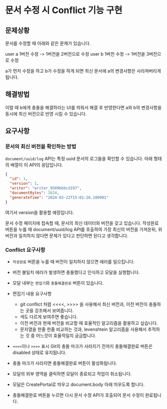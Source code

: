 # 문서 수정 시 Conflict 기능 구현

## 문제상황

문서를 수정할 때 아래와 같은 문제가 있습니다.

user a 1버전 수정 -> 1버전을 2버전으로 수정
user b 1버전 수정 -> 1버전을 3버전으로 수정

a가 먼저 수정을 하고 b가 수정을 하게 되면 최신 문서에 a의 변경사항은 사라져버리게 됩니다.

## 해결방법

이럴 때 b에게 충돌을 해결하라는 UI를 띄워서 해결 후 반영한다면 a와 b의 변경사항을 동시에 최신 버전으로 반영 시킬 수 있습니다.

## 요구사항

### 문서의 최신 버전을 확인하는 방법

`document/uuid/log` API는 특정 uuid 문서의 로그들을 확인할 수 있습니다.
아래 형태의 배열이 이 API의 응답입니다.

```json
{
  "id": 1,
  "version": 1,
  "writer": "writer_9509bbbcd197",
  "documentBytes": 1024,
  "generateTime": "2024-03-22T15:01:26.180901"
}
```

여기서 version을 활용할 예정입니다.

문서 수정 페이지에 접속할 때, 문서의 최신 데이터와 버전을 갖고 있습니다.
작성완료 버튼을 누를 때 document/uuid/log API를 호출하여 가장 최신의 버전을 가져온뒤, 위 버전과 일치하지 않다면 문제가 있다고 판단하면 된다고 생각합니다.

### Conflict 요구사항

- `작성완료` 버튼을 누를 때 버전이 일치하지 않으면 에러를 일으킵니다.
- 버전 불일치 에러가 발생하면 충돌했다고 인식하고 모달을 실행합니다.
- 모달 내부는 `편집기`와 `충돌해결완료` 버튼이 있습니다.
- 편집기 내용 요구사항

  - git conflict 처럼 <<<<, >>>> 을 사용해서 최신 버전과, 이전 버전이 충돌하는 곳을 강조해서 보여줍니다.
  - 색도 다르게 보여주면 좋습니다.
  - 이전 버전과 현재 버전을 비교할 때 효율적인 알고리즘을 활용하고 싶습니다.
  - 문자열을 한줄 한줄 비교하는 것과, levenshtein 알고리즘을 사용해서 추적하는 것 중 어느것이 효율적일지 궁금합니다.

- `<<<<`이나 `>>>>` 표시 Git의 충돌 마크가 사라지기 전까지 충돌해결완료 버튼은 disabled 상태로 유지됩니다.
- 충돌 마크가 사라지면 충돌해결완료 버튼이 활성화됩니다.

- 모달의 외부 영역을 클릭하면 모달이 종료되고 작업이 취소됩니다.
- 모달은 CreatePortal로 띄우고 document.body 아래 띄우도록 합니다.

- 충돌해결완료 버튼을 누르면 다시 문서 수정 API가 호출되어 문서 수정이 완료됩니다.
